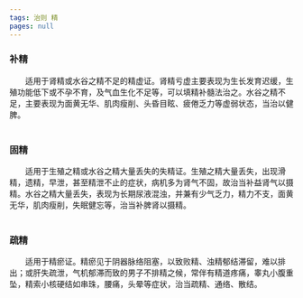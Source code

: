 ```yaml
---
tags: 治则 精
pages: null
---
```

### 补精
&emsp;&emsp;适用于肾精或水谷之精不足的精虚证。肾精亏虚主要表现为生长发育迟缓，生殖功能低下或不孕不育，及气血生化不足等，可以填精补髓法治之。水谷之精不足，主要表现为面黄无华、肌肉瘦削、头昏目眩、疲倦乏力等虚弱状态，当治以健脾。<br></br>

### 固精
&emsp;&emsp;适用于生殖之精或水谷之精大量丢失的失精证。生殖之精大量丢失，出现滑精，遗精，早泄，甚至精泄不止的症状，病机多为肾气不固，故治当补益肾气以摄精。水谷之精大量丢失，表现为长期尿液混浊，并兼有少气乏力，精力不支，面黄无华，肌肉瘦削，失眠健忘等，治当补脾肾以摄精。<br></br>

### 疏精
&emsp;&emsp;适用于精瘀证。精瘀见于阴器脉络阻塞，以致败精、浊精郁结滞留，难以排出；或肝失疏泄，气机郁滞而致的男子不排精之候，常伴有精道疼痛，睾丸小腹重坠，精索小核硬结如串珠，腰痛，头晕等症状，治当疏精、通络、散结。